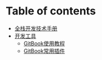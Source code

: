 # Table of contents

* [全栈开发技术手册](README.md)
* [开发工具](devtools/README.md) 
    * [GitBook使用教程](devtools/gitbook/gitbook-toturials.md)
    * [GitBook常用插件](devtools/gitbook/gitbook-plugin.md)
